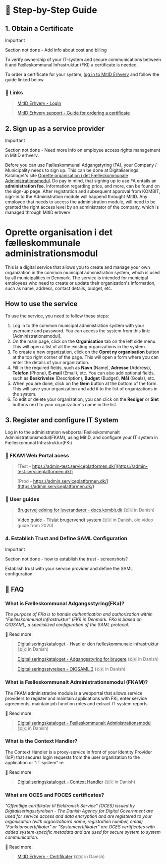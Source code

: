 # 👣 Step-by-Step Guide

## 1. Obtain a Certificate


> [!IMPORTANT]  
> Section not done - Add info about cost and billing

To verify ownership of your IT-system and secure communications between it and Fælleskommunal Infrastruktur (FKI) a certificate is needed.

To order a certificate for your system, [log in to MitID Erhverv](https://mitid-erhverv.dk) and follow the guide linked below.

### 🔗 Links
> [MitID Erhverv - Login](https://mitid-erhverv.dk)
>
> [MitID Erhverv support - Guide for ordering a certificate ](https://mitid-erhverv.dk/support/vejledning/anvendelse/brugeradministrator/certifikater/bestil-et-organisationscertifikat/)

 ## 2. Sign up as a service provider

> [!IMPORTANT]  
> Section not done - Need more info on employee access rights management in MitID erhverv.

Before you can use Fælleskommunal Adgangstyring (FA), your Company / Municipality needs to sign up. This can be done at Digitaliserings Kataloget's site [Oprette organisation i det Fælleskommunale Administrationsmodul](https://digitaliseringskataloget.dk/oprette-organisation-i-det-faelleskommunale-administrationsmodul). Do pay in mind, that signing up to use FA entails an __administration fee__. Information regarding price, and more, can be found on the sign-up page. After registration and subsequent approval from KOMBIT, sign-in to the Administration module will happend throught MitID. Any employee that needs to access the administration module, will need to be granted the right access level by an administrator of the company, which is managed through MitID erhverv

# Oprette organisation i det fælleskommunale administrationsmodul

This is a digital service that allows you to create and manage your own organization in the common municipal administration system, which is used by all municipalities in Denmark. The service is intended for municipal employees who need to create or update their organization's information, such as name, address, contact details, budget, etc.

## How to use the service

To use the service, you need to follow these steps:

1. Log in to the common municipal administration system with your username and password. You can access the system from this link: [Administrationsmodul].
2. On the main page, click on the **Organisation** tab on the left side menu. This will open a list of all the existing organizations in the system.
3. To create a new organization, click on the **Opret ny organisation** button at the top right corner of the page. This will open a form where you can enter the details of your organization.
4. Fill in the required fields, such as **Navn** (Name), **Adresse** (Address), **Telefon** (Phone), **E-mail** (Email), etc. You can also add optional fields, such as **Beskrivelse** (Description), **Budget** (Budget), **Mål** (Goals), etc.
5. When you are done, click on the **Gem** button at the bottom of the form. This will save your organization and add it to the list of organizations in the system.
6. To edit or delete your organization, you can click on the **Rediger** or **Slet** buttons next to your organization's name in the list.

## 3. Register and configure IT System

Log in to the administration webportal Fælleskommunalt Administrationsmodul(FKAM), using MitID, and configure your IT system in Fælleskomunal Infrastruktur(FKi)

### 🔗 FKAM Web Portal acess

> [Test - https://admin-test.serviceplatformen.dk/](https://admin-test.serviceplatformen.dk/)
>
> [Prod - https://admin.serviceplatformen.dk/](https://admin.serviceplatformen.dk/)

### 📖 User guides

> [Brugervejledning for
> leverandører - docs.kombit.dk](https://docs.kombit.dk/id/3921b1af "docs.kombit.dk") (🇩🇰 in Danish)
>
> [Video guide - Tilslut brugervendt system](https://vimeo.com/484429700#t=187s "vimeo.com") (🇩🇰 in Danish, old video guide from 2020)

### 4. Establish Trust and Define SAML Configuration

> [!IMPORTANT]  
> Section not done - how to establish the trust - screenshots?

Establish trust with your service provider and define the SAML configuration.

## 💬 FAQ

### What is Fælleskommunal Adgangsstyring(FKa)?

*The purpose of FKa is to handle authentication and authorization within "Fælleskommunal Infrastruktur" (FKi) in Denmark.
FKa is based on OIOSAML, a specialized configuration of the SAML protocol.*

📖 Read more:

> [Digitaliseringskataloget - Hvad er den fælleskommunale infrastruktur](https://digitaliseringskataloget.dk/om-den-f%C3%A6lleskommunale-infrastruktur "digitaliseringskataloget.dk") (🇩🇰 in Danish)
>
> [Digitaliseringskataloget - Adgangsstyring for brugere](https://digitaliseringskataloget.dk/l%C3%B8sninger/adgangsstyring-brugere "digitaliseringskataloget.dk") (🇩🇰 in Danish)
>
> [Digitaliseringsstyrelsen - OIOSAML 3](https://digst.dk/it-loesninger/nemlog-in/anvendelse/oiosaml-3/ "digst.dk") (🇩🇰 in Danish)

### What is Fælleskommunalt Administrationsmodul (FKAM)?

The FKAM administrative module is a webportal that allows service providers to register and maintain applications with FKi, enter service agreements, maintain job function roles and extract IT system reports

📖 Read more:

> [Digitaliseringskataloget - Fælleskommunalt Administrationsmodul](https://digitaliseringskataloget.dk/l%C3%B8sninger/administrationsmodul "digitaliseringskataloget.dk") (🇩🇰 in Danish)

### What is the Context Handler?

The Context Handler is a proxy-service in front of your Identity Provider (IdP) that secures login requests from the user organization to the application or "IT system" re

📖 Read more:

> [Digitaliseringskataloget - Context Handler](https://digitaliseringskataloget.dk/l%C3%B8sninger/adgangsstyring-brugere#ContextHandler "digitaliseringskataloget.dk") (🇩🇰 in Danish)

### What are OCES and FOCES certificates?

*"Offentlige certifikater til Elektronisk Service" (OCES) issued by Digitaliseringsstyrelsen - The Danish Agency for Digital Government  are used for service access and data encryption and are registered to your organisation (with organization’s name, registration number, email)
"Funktionscertifikater" or "Systemcertifikater" are OCES certificates with added system-specific metadata and are used for secure system to system communication.*

📖 Read more:

> [MitID Erhverv - Certifikater](https://mitid-erhverv.dk/avanceret/certifikater/ "MitID Erhverv") (🇩🇰 in Danish)
